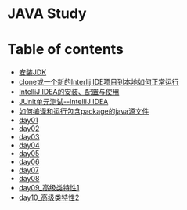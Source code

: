 JAVA Study
==

# Table of contents
* [安装JDK](./README/install_JDK.md "安装JDK")  
* [clone或一个新的Interlij IDE项目到本地如何正常运行](./README/Interlij_IDE_open_new_clone_project.md "clone或一个新的Interlij IDE项目到本地如何正常运行")
* [IntelliJ IDEA的安装、配置与使用](README/images/other/IntelliJ_IDEA的安装、配置与使用.pdf)
* [JUnit单元测试--IntelliJ IDEA](./README/JUnit_IntelliJ_IDEA.md)
* [如何编译和运行包含package的java源文件](./README/Compile_and_run_a_contain_package.md)
* [day01](./day01/README.md "day01")
* [day02](./day02/README.md "day02")
* [day03](./day03/README.md "day03")
* [day04](./day04/README.md "day04")
* [day05](./day05/README.md "day05")
* [day06](./day06/README.md "day06")
* [day07](./day07/README.md "day07")
* [day08](./day08/README.md "day08")
* [day09_高级类特性1](./day09/README.md "day09")
* [day10_高级类特性2](./day10/README.md "day10")
